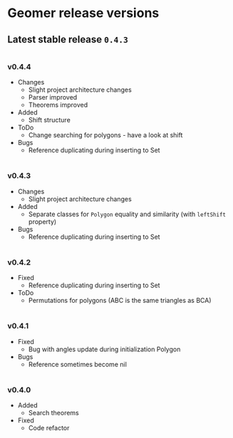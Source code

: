 # Geomer release versions

## Latest stable release `0.4.3`

#

### v0.4.4
- Changes
  - Slight project architecture changes
  - Parser improved
  - Theorems improved
- Added
  - Shift structure
- ToDo
  - Change searching for polygons - have a look at shift
- Bugs
  - Reference duplicating during inserting to Set

#

### v0.4.3
- Changes
  - Slight project architecture changes
- Added
  - Separate classes for `Polygon` equality and similarity (with `leftShift` property)
- Bugs
  - Reference duplicating during inserting to Set

#

### v0.4.2
- Fixed
  - Reference duplicating during inserting to Set
- ToDo
  - Permutations for polygons (ABC is the same triangles as BCA)

#

### v0.4.1
- Fixed
  - Bug with angles update during initialization Polygon
- Bugs
  - Reference sometimes become nil

#

### v0.4.0
- Added
  - Search theorems
- Fixed
  - Code refactor

#